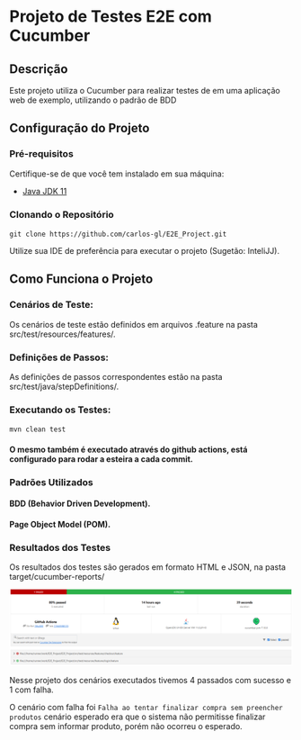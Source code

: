 # Projeto de Testes E2E com Cucumber

## Descrição

Este projeto utiliza o Cucumber para realizar testes de em uma aplicação web de exemplo, utilizando o padrão de BDD

## Configuração do Projeto

### Pré-requisitos

Certifique-se de que você tem instalado em sua máquina:

- [Java JDK 11](https://www.oracle.com/java/technologies/javase-jdk11-downloads.html)

### Clonando o Repositório

```
git clone https://github.com/carlos-gl/E2E_Project.git
```
Utilize sua IDE de preferência para executar o projeto (Sugetão: InteliJJ).

## Como Funciona o Projeto
### Cenários de Teste: 
Os cenários de teste estão definidos em arquivos .feature na pasta src/test/resources/features/.

### Definições de Passos: 
As definições de passos correspondentes estão na pasta src/test/java/stepDefinitions/.

### Executando os Testes:
```
mvn clean test
```

#### O mesmo também é executado através do github actions, está configurado para rodar a esteira a cada commit.
### Padrões Utilizados
#### BDD (Behavior Driven Development).
#### Page Object Model (POM).

### Resultados dos Testes
Os resultados dos testes são gerados em formato HTML e JSON, na pasta target/cucumber-reports/

![img.png](img.png)

Nesse projeto dos cenários executados tivemos 4 passados com sucesso e 1 com falha.

O cenário com falha foi `Falha ao tentar finalizar compra sem preencher produtos` cenário esperado era que o sistema não permitisse finalizar compra sem informar produto, porém não ocorreu o esperado.